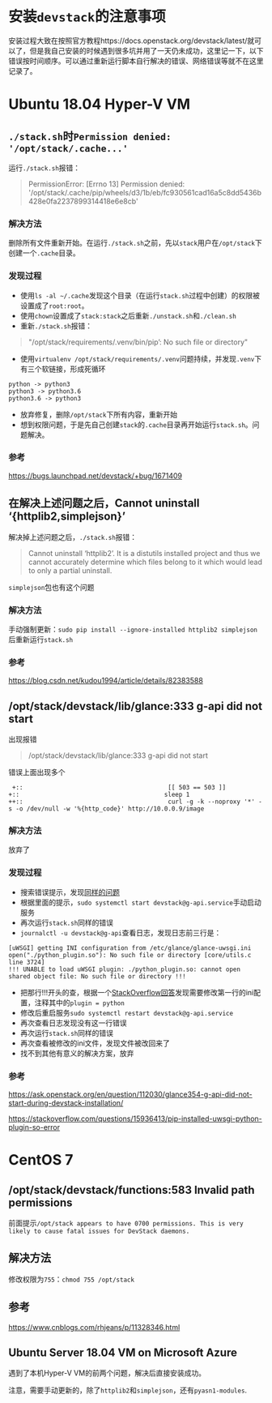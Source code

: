 # 安装`devstack`的注意事项

安装过程大致在按照官方教程https://docs.openstack.org/devstack/latest/就可以了，但是我自己安装的时候遇到很多坑并用了一天仍未成功，这里记一下，以下错误按时间顺序。可以通过重新运行脚本自行解决的错误、网络错误等就不在这里记录了。

# Ubuntu 18.04 Hyper-V VM


## `./stack.sh`时`Permission denied: '/opt/stack/.cache...'`

运行`./stack.sh`报错：

> PermissionError: [Errno 13] Permission denied: '/opt/stack/.cache/pip/wheels/d3/1b/eb/fc930561cad16a5c8dd5436b428e0fa2237899314418e6e8cb'

### 解决方法

删除所有文件重新开始。在运行`./stack.sh`之前，先以`stack`用户在`/opt/stack`下创建一个`.cache`目录。

### 发现过程

- 使用`ls -al ~/.cache`发现这个目录（在运行`stack.sh`过程中创建）的权限被设置成了`root:root`。
- 使用`chown`设置成了`stack:stack`之后重新`./unstack.sh`和`./clean.sh`
- 重新`./stack.sh`报错：

> "/opt/stack/requirements/.venv/bin/pip’: No such file or directory"

- 使用`virtualenv /opt/stack/requirements/.venv`问题持续，并发现`.venv`下有三个软链接，形成死循环

```
python -> python3
python3 -> python3.6
python3.6 -> python3
```

- 放弃修复，删除`/opt/stack`下所有内容，重新开始
- 想到权限问题，于是先自己创建`stack`的`.cache`目录再开始运行`stack.sh`。问题解决。

### 参考

https://bugs.launchpad.net/devstack/+bug/1671409

## 在解决上述问题之后，Cannot uninstall ‘{httplib2,simplejson}’

解决掉上述问题之后，`./stack.sh`报错：

> Cannot uninstall ‘httplib2’. It is a distutils installed project and thus we cannot accurately determine which files belong to it which would lead to only a partial uninstall.

`simplejson`包也有这个问题

### 解决方法

手动强制更新：`sudo pip install --ignore-installed httplib2 simplejson`后重新运行`stack.sh`

### 参考

https://blog.csdn.net/kudou1994/article/details/82383588

## /opt/stack/devstack/lib/glance:333 g-api did not start

出现报错

> /opt/stack/devstack/lib/glance:333 g-api did not start

错误上面出现多个

```
 +::                                        [[ 503 == 503 ]]
+::                                        sleep 1
++::                                        curl -g -k --noproxy '*' -s -o /dev/null -w '%{http_code}' http://10.0.0.9/image
```

### 解决方法

放弃了

### 发现过程

- 搜索错误提示，发现[同样的问题](https://ask.openstack.org/en/question/112030/glance354-g-api-did-not-start-during-devstack-installation/)
- 根据里面的提示，`sudo systemctl start devstack@g-api.service`手动启动服务
- 再次运行`stack.sh`同样的错误
- `journalctl -u devstack@g-api`查看日志，发现日志前三行是：

```
[uWSGI] getting INI configuration from /etc/glance/glance-uwsgi.ini
open("./python_plugin.so"): No such file or directory [core/utils.c line 3724]
!!! UNABLE to load uWSGI plugin: ./python_plugin.so: cannot open shared object file: No such file or directory !!!
```

- 把那行!!!开头的查，根据一个[StackOverflow回答](https://stackoverflow.com/questions/15936413/pip-installed-uwsgi-python-plugin-so-error)发现需要修改第一行的ini配置，注释其中的`plugin = python`
- 修改后重启服务`sudo systemctl restart devstack@g-api.service`
- 再次查看日志发现没有这一行错误
- 再次运行`stack.sh`同样的错误
- 再次查看被修改的ini文件，发现文件被改回来了
- 找不到其他有意义的解决方案，放弃


### 参考

https://ask.openstack.org/en/question/112030/glance354-g-api-did-not-start-during-devstack-installation/

https://stackoverflow.com/questions/15936413/pip-installed-uwsgi-python-plugin-so-error

# CentOS 7

## /opt/stack/devstack/functions:583 Invalid path permissions

前面提示`/opt/stack appears to have 0700 permissions. This is very likely to cause fatal issues for DevStack daemons.`

## 解决方法

修改权限为`755`：`chmod 755 /opt/stack`

## 参考

https://www.cnblogs.com/rhjeans/p/11328346.html

## Ubuntu Server 18.04 VM on Microsoft Azure

遇到了本机Hyper-V VM的前两个问题，解决后直接安装成功。

注意，需要手动更新的，除了`httplib2`和`simplejson`，还有`pyasn1-modules`.